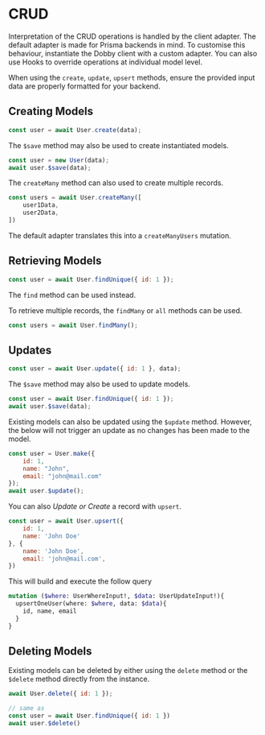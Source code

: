 # CRUD

Interpretation of the CRUD operations is handled by the client adapter. The default adapter is made for Prisma backends in mind. To customise this behaviour, instantiate the Dobby client with a custom adapter. You can also use Hooks to override operations at individual model level.

When using the `create`, `update`, `upsert` methods, ensure the provided input data are properly formatted for your backend. 



## Creating Models

```javascript
const user = await User.create(data);
```
The `$save` method may also be used to create instantiated models.

```javascript
const user = new User(data);
await user.$save(data);
```
The `createMany` method can also used to create multiple records.

```javascript
const users = await User.createMany([
    user1Data,
    user2Data,
])
```

The default adapter translates this into a `createManyUsers` mutation.




## Retrieving Models

```javascript
const user = await User.findUnique({ id: 1 });
```

The `find` method can be used instead. 

To retrieve multiple records, the `findMany` or `all` methods can be used. 

```javascript
const users = await User.findMany();
```



## Updates

```javascript
const user = await User.update({ id: 1 }, data);
```

The `$save` method may also be used to update models.

```javascript
const user = await User.findUnique({ id: 1 });
await user.$save(data);
```

Existing models can also be updated using the `$update` method. However, the below will not trigger an update as no changes has been made to the model.

```javascript
const user = User.make({ 
    id: 1,
    name: "John", 
    email: "john@mail.com" 
});
await user.$update();
```
You can also *Update or Create* a record with `upsert`.

```javascript
const user = await User.upsert({
    id: 1,
    name: 'John Doe'
}, {
    name: 'John Doe',
    email: 'john@mail.com',
})
```

This will build and execute the follow query

```graphql
mutation ($where: UserWhereInput!, $data: UserUpdateInput!){
  upsertOneUser(where: $where, data: $data){
    id, name, email
  }
}
```



## Deleting Models

Existing models can be deleted by either using the `delete` method or the `$delete` method directly from the instance.

```javascript
await User.delete({ id: 1 });

// same as
const user = await User.findUnique({ id: 1 })
await user.$delete()
```

